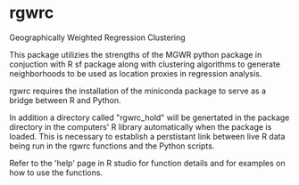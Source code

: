 # rgwrc
Geographically Weighted Regression Clustering

This package utilizies the strengths of the MGWR python package in conjuction with R sf package along with clustering algorithms to
generate neighborhoods to be used as location proxies in regression analysis.

rgwrc requires the installation of the miniconda package to serve as a bridge between R and Python. 

In addition a directory called "rgwrc_hold" will be genertated in the package directory in the computers' R library automatically
when the package is loaded. This is necessary to establish a perstistant link between live R data being run in the rgwrc functions
and the Python scripts.

Refer to the 'help' page in R studio for function details and for examples on how to use the functions.
